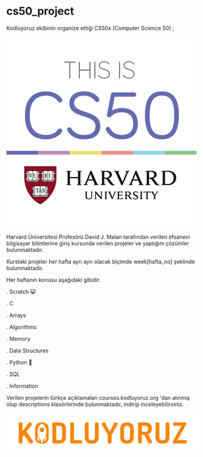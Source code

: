 # cs50_project  

Kodluyoruz ekibinin organize ettiği CS50x (Computer Science 50) ;



![](/images/cs50x.png)




Harvard Üniversitesi Profesörü David J. Malan tarafından verilen efsanevi bilgisayar bilimlerine giriş kursunda verilen projeler ve yaptığım çözümler bulunmaktadır.


Kurstaki projeler her hafta ayrı ayrı olacak biçimde week[hafta_no] şeklinde bulunmaktadır.


Her haftanın konusu aşağıdaki gibidir.


. Scratch 😺

. C

. Arrays

. Algorithms

. Memory

. Data Structures

. Python 🐍

. SQL

. Information


Verilen projelerin türkçe açıklamaları courses.kodluyoruz.org 'dan alınmış olup descriptions klasörlerinde bulunmaktadır, indirip inceleyebilirsiniz.



![](/images/kodluyoruz.png)
